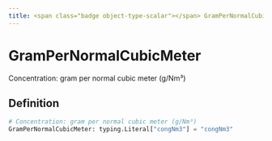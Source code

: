 ```yaml
---
title: <span class="badge object-type-scalar"></span> GramPerNormalCubicMeter
---
```

# <span class="badge object-type-scalar"></span> GramPerNormalCubicMeter

Concentration: gram per normal cubic meter (g/Nm³)

## Definition

```python
# Concentration: gram per normal cubic meter (g/Nm³)
GramPerNormalCubicMeter: typing.Literal["congNm3"] = "congNm3"
```
